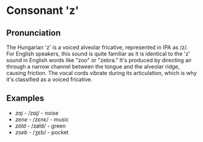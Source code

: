 # Consonant 'z'

## Pronunciation
The Hungarian 'z' is a voiced alveolar fricative, represented in IPA as /z/. For English speakers, this sound is quite familiar as it is identical to the 'z' sound in English words like "zoo" or "zebra." It's produced by directing air through a narrow channel between the tongue and the alveolar ridge, causing friction. The vocal cords vibrate during its articulation, which is why it's classified as a voiced fricative.

## Examples
- *zaj* - /zɒj/ - noise
- *zene* - /zɛnɛ/ - music
- *zöld* - /zøld/ - green
- *zseb* - /ʒɛb/ - pocket